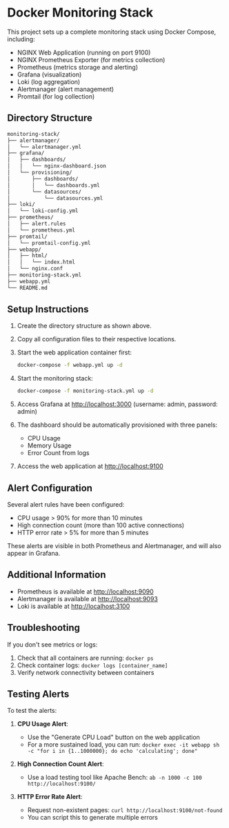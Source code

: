 # Docker Monitoring Stack

This project sets up a complete monitoring stack using Docker Compose, including:

- NGINX Web Application (running on port 9100)
- NGINX Prometheus Exporter (for metrics collection)
- Prometheus (metrics storage and alerting)
- Grafana (visualization)
- Loki (log aggregation)
- Alertmanager (alert management)
- Promtail (for log collection)

## Directory Structure

```txt
monitoring-stack/
├── alertmanager/
│   └── alertmanager.yml
├── grafana/
│   ├── dashboards/
│   │   └── nginx-dashboard.json
│   └── provisioning/
│       ├── dashboards/
│       │   └── dashboards.yml
│       └── datasources/
│           └── datasources.yml
├── loki/
│   └── loki-config.yml
├── prometheus/
│   ├── alert.rules
│   └── prometheus.yml
├── promtail/
│   └── promtail-config.yml
├── webapp/
│   ├── html/
│   │   └── index.html
│   └── nginx.conf
├── monitoring-stack.yml
├── webapp.yml
└── README.md
```

## Setup Instructions

1. Create the directory structure as shown above.
2. Copy all configuration files to their respective locations.
3. Start the web application container first:

    ```bash
    docker-compose -f webapp.yml up -d
    ```

4. Start the monitoring stack:

    ```bash
    docker-compose -f monitoring-stack.yml up -d
    ```

5. Access Grafana at <http://localhost:3000> (username: admin, password: admin)
6. The dashboard should be automatically provisioned with three panels:
   - CPU Usage
   - Memory Usage
   - Error Count from logs
7. Access the web application at <http://localhost:9100>

## Alert Configuration

Several alert rules have been configured:

- CPU usage > 90% for more than 10 minutes
- High connection count (more than 100 active connections)
- HTTP error rate > 5% for more than 5 minutes

These alerts are visible in both Prometheus and Alertmanager, and will also appear in Grafana.

## Additional Information

- Prometheus is available at <http://localhost:9090>
- Alertmanager is available at <http://localhost:9093>
- Loki is available at <http://localhost:3100>

## Troubleshooting

If you don't see metrics or logs:

1. Check that all containers are running: `docker ps`
2. Check container logs: `docker logs [container_name]`
3. Verify network connectivity between containers

## Testing Alerts

To test the alerts:

1. **CPU Usage Alert**:
   - Use the "Generate CPU Load" button on the web application
   - For a more sustained load, you can run: `docker exec -it webapp sh -c "for i in {1..1000000}; do echo 'calculating'; done"`

2. **High Connection Count Alert**:
   - Use a load testing tool like Apache Bench: `ab -n 1000 -c 100 http://localhost:9100/`

3. **HTTP Error Rate Alert**:
   - Request non-existent pages: `curl http://localhost:9100/not-found`
   - You can script this to generate multiple errors
